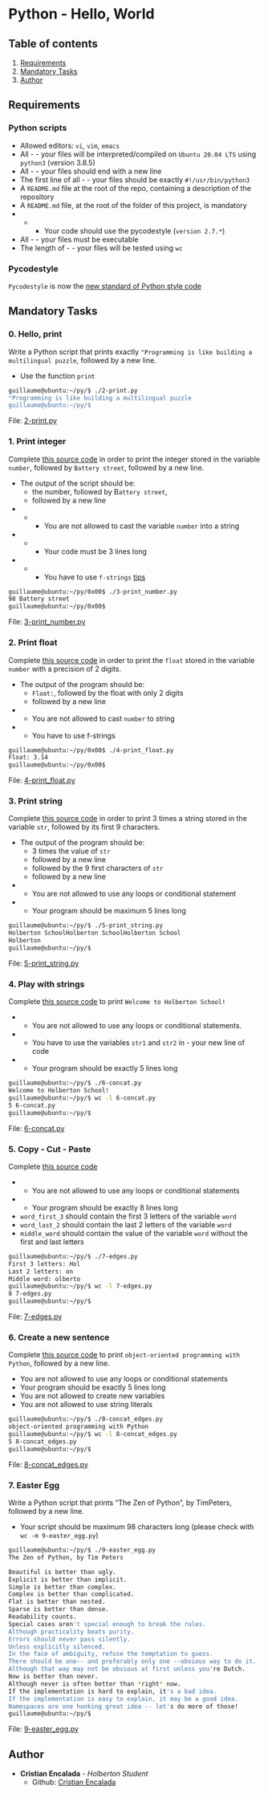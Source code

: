 # Python - Hello, World

## Table of contents
   1. [Requirements](#requirements)
   2. [Mandatory Tasks](#mandatory-tasks)
   3. [Author](#author)

## Requirements

### Python scripts

* Allowed editors: ``vi``, ``vim``, ``emacs``
* All - - your files will be interpreted/compiled on `Ubuntu 20.04 LTS` using `python3` (version 3.8.5)
* All - - your files should end with a new line
* The first line of all - - your files should be exactly `#!/usr/bin/python3`
* A `README.md` file at the root of the repo, containing a description of the repository
* A `README.md` file, at the root of the folder of this project, is mandatory
* - - Your code should use the pycodestyle (`version 2.7.*`)
* All - - your files must be executable
* The length of - - your files will be tested using `wc`

### Pycodestyle

`Pycodestyle` is now the [new standard of Python style code](https://github.com/PyCQA/pycodestyle)

## Mandatory Tasks

### 0. Hello, print

Write a Python script that prints exactly `"Programming is like building a multilingual puzzle`, followed by a new line.

- Use the function `print`

```sh
guillaume@ubuntu:~/py/$ ./2-print.py 
"Programming is like building a multilingual puzzle
guillaume@ubuntu:~/py/$
```

File: [2-print.py](./2-print.py)

### 1. Print integer

Complete [this source code](https://github.com/hs-hq/0x00.py/blob/main/3-print_number.py) in order to print the integer stored in the variable `number`, followed by `Battery street`, followed by a new line.

- The output of the script should be:
    - the number, followed by B`attery street`,
    - followed by a new line
- - - You are not allowed to cast the variable `number` into a string
- - - Your code must be 3 lines long
- - - You have to use `f-strings` [tips](https://realpython.com/python-f-strings/)

```sh
guillaume@ubuntu:~/py/0x00$ ./3-print_number.py
98 Battery street
guillaume@ubuntu:~/py/0x00$ 
```

File: [3-print_number.py](./3-print_number.py)

### 2. Print float

Complete [this source code](https://github.com/hs-hq/0x00.py/blob/main/4-print_float.py) in order to print the `float` stored in the variable `number` with a precision of 2 digits.

- The output of the program should be:
    - `Float:`, followed by the float with only 2 digits
    - followed by a new line
- - You are not allowed to cast `number` to string
- - You have to use f-strings

```sh
guillaume@ubuntu:~/py/0x00$ ./4-print_float.py
Float: 3.14
guillaume@ubuntu:~/py/0x00$ 
```

File: [4-print_float.py](./4-print_float.py)

### 3. Print string

Complete [this source code](https://github.com/hs-hq/0x00.py/blob/main/5-print_string.py) in order to print 3 times a string stored in the variable `str`, followed by its first 9 characters.

- The output of the program should be:
    - 3 times the value of `str`
    - followed by a new line
    - followed by the 9 first characters of `str`
    - followed by a new line
- - You are not allowed to use any loops or conditional statement
- - Your program should be maximum 5 lines long

```sh
guillaume@ubuntu:~/py/$ ./5-print_string.py 
Holberton SchoolHolberton SchoolHolberton School
Holberton
guillaume@ubuntu:~/py/$ 
```

File: [5-print_string.py](./5-print_string.py)

### 4. Play with strings 

Complete [this source code](https://github.com/hs-hq/0x00.py/blob/main/6-concat.py) to print `Welcome to Holberton School!`

- - You are not allowed to use any loops or conditional statements.
- - You have to use the variables `str1` and `str2` in - your new line of code
- - Your program should be exactly 5 lines long

```sh
guillaume@ubuntu:~/py/$ ./6-concat.py
Welcome to Holberton School!
guillaume@ubuntu:~/py/$ wc -l 6-concat.py
5 6-concat.py
guillaume@ubuntu:~/py/$ 
```

File: [6-concat.py](./6-concat.py)

### 5. Copy - Cut - Paste 

Complete [this source code](https://github.com/hs-hq/0x00.py/blob/main/7-edges.py)

- - You are not allowed to use any loops or conditional statements
- - Your program should be exactly 8 lines long
- `word_first_3` should contain the first 3 letters of the variable `word`
- `word_last_2` should contain the last 2 letters of the variable `word`
- `middle_word` should contain the value of the variable `word` without the first and last letters

```sh
guillaume@ubuntu:~/py/$ ./7-edges.py
First 3 letters: Hol
Last 2 letters: on
Middle word: olberto
guillaume@ubuntu:~/py/$ wc -l 7-edges.py
8 7-edges.py
guillaume@ubuntu:~/py/$ 
```

File: [7-edges.py](./7-edges.py)

### 6. Create a new sentence 

Complete [this source code](https://github.com/hs-hq/0x00.py/blob/main/8-concat_edges.py) to print `object-oriented programming with Python`, followed by a new line.

- You are not allowed to use any loops or conditional statements
- Your program should be exactly 5 lines long
- You are not allowed to create new variables
- You are not allowed to use string literals

```sh
guillaume@ubuntu:~/py/$ ./8-concat_edges.py
object-oriented programming with Python
guillaume@ubuntu:~/py/$ wc -l 8-concat_edges.py
5 8-concat_edges.py
guillaume@ubuntu:~/py/$ 
```

File: [8-concat_edges.py](./8-concat_edges.py)

### 7. Easter Egg 

Write a Python script that prints “The Zen of Python”, by TimPeters, followed by a new line.

- Your script should be maximum 98 characters long (please check with `wc -m 9-easter_egg.py`)

```sh
guillaume@ubuntu:~/py/$ ./9-easter_egg.py
The Zen of Python, by Tim Peters

Beautiful is better than ugly.
Explicit is better than implicit.
Simple is better than complex.
Complex is better than complicated.
Flat is better than nested.
Sparse is better than dense.
Readability counts.
Special cases aren't special enough to break the rules.
Although practicality beats purity.
Errors should never pass silently.
Unless explicitly silenced.
In the face of ambiguity, refuse the temptation to guess.
There should be one-- and preferably only one --obvious way to do it.
Although that way may not be obvious at first unless you're Dutch.
Now is better than never.
Although never is often better than *right* now.
If the implementation is hard to explain, it's a bad idea.
If the implementation is easy to explain, it may be a good idea.
Namespaces are one honking great idea -- let's do more of those!
guillaume@ubuntu:~/py/$
```

File: [9-easter_egg.py](./9-easter_egg.py)

## Author

* __Cristian Encalada__ - *Holberton Student* 
    - Github: [Cristian Encalada](https://github.com/cristian-encalada/)
